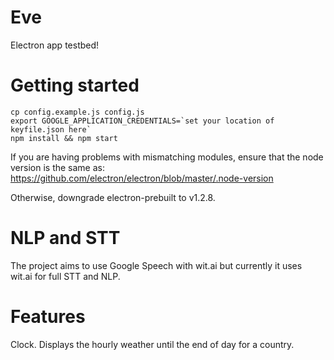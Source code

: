 # Eve

Electron app testbed!

# Getting started

```
cp config.example.js config.js
export GOOGLE_APPLICATION_CREDENTIALS=`set your location of keyfile.json here`
npm install && npm start

```

If you are having problems with mismatching modules, ensure that the node version is the same as:
https://github.com/electron/electron/blob/master/.node-version

Otherwise, downgrade electron-prebuilt to v1.2.8.


# NLP and STT
The project aims to use Google Speech with wit.ai but currently it uses wit.ai for full STT and NLP.

# Features
Clock.
Displays the hourly weather until the end of day for a country.

